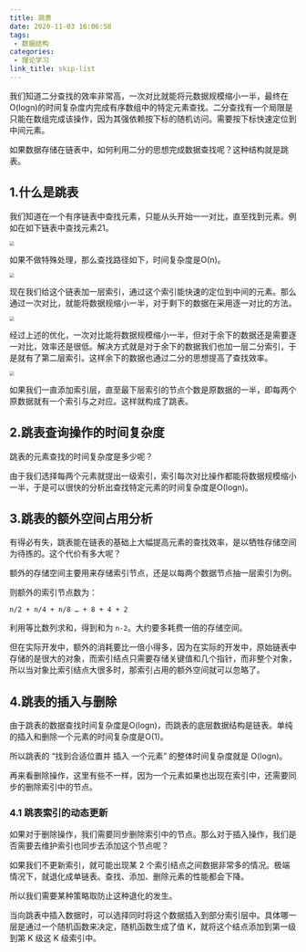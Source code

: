 ```yaml
---
title: 跳表
date: 2020-11-03 16:06:58
tags:
 - 数据结构
categories:
 - 理论学习
link_title: skip-list
---
```

我们知道二分查找的效率非常高，一次对比就能将元数据规模缩小一半，最终在O(logn)的时间复杂度内完成有序数组中的特定元素查找。二分查找有一个局限是只能在数组完成该操作，因为其强依赖按下标的随机访问。需要按下标快速定位到中间元素。

如果数据存储在链表中，如何利用二分的思想完成数据查找呢？这种结构就是跳表。
<!-- more -->
## 1.什么是跳表

我们知道在一个有序链表中查找元素，只能从头开始一一对比，直至找到元素。例如在如下链表中查找元素21。

<img src="https://stonerivers.oss-cn-beijing.aliyuncs.com/TGOJHOA4QC3EGSUS5EI6.png" style="zoom:50%;" />

如果不做特殊处理，那么查找路径如下，时间复杂度是O(n)。

<img src="https://stonerivers.oss-cn-beijing.aliyuncs.com/44GVQVCA7M68W9OW0JVB.png" style="zoom:50%;" />

现在我们给这个链表加一层索引，通过这个索引能快速的定位到中间的元素。那么通过一次对比，就能将数据规缩小一半，对于剩下的数据在采用逐一对比的方法。

<img src="https://stonerivers.oss-cn-beijing.aliyuncs.com/8XY7ECADHJDYLI08N0G3.png" style="zoom:50%;" />

经过上述的优化，一次对比能将数据规模缩小一半，但对于余下的数据还是需要逐一对比，效率还是很低。解决方式就是对于余下的数据我们也加一层二分索引，于是就有了第二层索引。这样余下的数据也通过二分的思想提高了查找效率。

<img src="https://stonerivers.oss-cn-beijing.aliyuncs.com/G2XVR75OCSKFAVGP89BI.png" style="zoom:50%;" />

如果我们一直添加索引层，直至最下层索引的节点个数是原数据的一半，即每两个原数据就有一个索引与之对应。这样就构成了跳表。

## 2.跳表查询操作的时间复杂度

跳表的元素查找的时间复杂度是多少呢？

由于我们选择每两个元素就提出一级索引，索引每次对比操作都能将数据规模缩小一半，于是可以很快的分析出查找特定元素的时间复杂度是O(logn)。

## 3.跳表的额外空间占用分析

有得必有失，跳表能在链表的基础上大幅提高元素的查找效率，是以牺牲存储空间为待拣的。这个代价有多大呢？

额外的存储空间主要用来存储索引节点，还是以每两个数据节点抽一层索引为例。

则额外的索引节点数为：

```
n/2 + n/4 + n/8 … + 8 + 4 + 2
```

利用等比数列求和，得到和为 `n-2`。大约要多耗费一倍的存储空间。

但在实际开发中，额外的消耗要比一倍小得多，因为在实际的开发中，原始链表中存储的是很大的对象，而索引结点只需要存储关键值和几个指针，而非整个对象，所以当对象比索引结点大很多时，那索引占用的额外空间就可以忽略了。

## 4.跳表的插入与删除

由于跳表的数据查找时间复杂度是O(logn)，而跳表的底层数据结构是链表。单纯的插入和删除一个元素的时间复杂度是O(1)。

所以跳表的 “找到合适位置并 插入 一个元素” 的整体时间复杂度就是 O(logn)。

再来看删除操作，这里有些不一样，因为一个元素如果也出现在索引中，还需要同步的删除索引中的节点。

### 4.1 跳表索引的动态更新

如果对于删除操作，我们需要同步删除索引中的节点。那么对于插入操作，我们是否需要去维护索引也同步去添加这个节点呢？

如果我们不更新索引，就可能出现某 2 个索引结点之间数据非常多的情况。极端情况下，就退化成单链表。查找、添加、删除元素的性能都会下降。

所以我们需要某种策略取防止这种退化的发生。

当向跳表中插入数据时，可以选择同时将这个数据插入到部分索引层中。具体哪一层是通过一个随机函数来决定，随机函数生成了值 K，就将这个结点添加到第一级到第 K 级这 K 级索引中。

